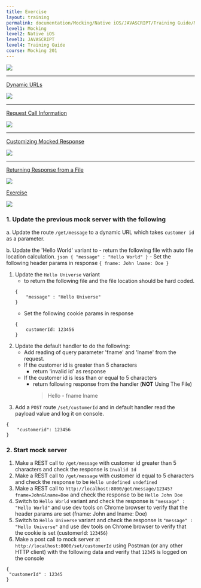 ```yaml
---
title: Exercise
layout: training
permalink: documentation/Mocking/Native iOS/JAVASCRIPT/Training Guide/Mocking 201/Exercise
level1: Mocking
level2: Native iOS
level3: JAVASCRIPT
level4: Training Guide
course: Mocking 201
---
```

<div class="sidebar">
<div class="training-doc-link">
<div class ="training-doc-link-left">
<img class="training-doc-link-left__img" src="{{site.baseurl}}/images/training/checked.png" srcset="{{site.baseurl}}/images/training/checked%402x.png 2x, {{site.baseurl}}/images/training/checked%403x.png 3x" /><hr class="training-doc-link-left__hr training-doc-link-left__hr-completed" /></div>
<p class="training-doc-link__text">
<a class="training-doc-link__text-completed" href="./Dynamic URLs">Dynamic URLs</a></p>
</div>
<div class="training-doc-link">
<div class ="training-doc-link-left">
<img class="training-doc-link-left__img" src="{{site.baseurl}}/images/training/checked.png" srcset="{{site.baseurl}}/images/training/checked%402x.png 2x, {{site.baseurl}}/images/training/checked%403x.png 3x" /><hr class="training-doc-link-left__hr training-doc-link-left__hr-completed" /></div>
<p class="training-doc-link__text">
<a class="training-doc-link__text-completed" href="./Request Call Information">Request Call Information</a></p>
</div>
<div class="training-doc-link">
<div class ="training-doc-link-left">
<img class="training-doc-link-left__img" src="{{site.baseurl}}/images/training/checked.png" srcset="{{site.baseurl}}/images/training/checked%402x.png 2x, {{site.baseurl}}/images/training/checked%403x.png 3x" /><hr class="training-doc-link-left__hr training-doc-link-left__hr-completed" /></div>
<p class="training-doc-link__text">
<a class="training-doc-link__text-completed" href="./Customizing Mocked Response">Customizing Mocked Response</a></p>
</div>
<div class="training-doc-link">
<div class ="training-doc-link-left">
<img class="training-doc-link-left__img" src="{{site.baseurl}}/images/training/checked.png" srcset="{{site.baseurl}}/images/training/checked%402x.png 2x, {{site.baseurl}}/images/training/checked%403x.png 3x" /><hr class="training-doc-link-left__hr training-doc-link-left__hr-completed" /></div>
<p class="training-doc-link__text">
<a class="training-doc-link__text-completed" href="./Returning Response from a File">Returning Response from a File</a></p>
</div>
<div class="training-doc-link">
<div class ="training-doc-link-left">
<img class="training-doc-link-left__img" src="{{site.baseurl}}/images/training/actived.png" srcset="{{site.baseurl}}/images/training/actived%402x.png 2x, {{site.baseurl}}/images/training/actived%403x.png 3x" /></div>
<p class="training-doc-link__text">
<a class="training-doc-link__text-current" href="./Exercise">Exercise</a></p>
</div>
</div>
<div class="training-doc-nav-btn">
<a href="./Returning Response from a File"><img src="{{site.baseurl}}/images/training/btn-left.png" srcset="{{site.baseurl}}/images/training/btn-left%402x.png 2x, {{site.baseurl}}/images/training/btn-left%403x.png 3x" /></a>
</div>
<div class="training-content markdown">
<h3>1. Update the previous mock server with the following</h3>
<p>a. Update the route <code>/get/message</code> to a dynamic URL which takes <code>customer id</code> as a parameter.</p>
<p>b. Update the 'Hello World' variant to
- return the following file with auto file location calculation.
<code>json { &quot;message&quot; : &quot;Hello World&quot; }</code>
- Set the following header params in response
<code>{ fname: John lname: Doe }</code></p>
<ol>
<li>Update the <code>Hello Universe</code> variant
<ul>
<li>to return the following file and the file location should be hard coded.</li>
</ul>
<pre><code class="language-json">{
    &quot;message&quot; : &quot;Hello Universe&quot;
}
</code></pre>
<ul>
<li>Set the following cookie params in response</li>
</ul>
<pre><code>{
    customerId: 123456
}
</code></pre></li>
<li>Update the default handler to do the following:
<ul>
<li>Add reading of query parameter 'fname' and 'lname' from the request.</li>
<li>If the customer id is greater than 5 characters
<ul>
<li>return 'invalid id' as response</li>
</ul></li>
<li>If the customer id is less than or equal to 5 characters
<ul>
<li>return following response from the handler (<strong>NOT</strong> Using The File)
<blockquote>
<p>Hello - fname lname</p>
</blockquote></li>
</ul></li>
</ul></li>
<li>Add a <code>POST</code> route <code>/set/customerId</code> and in default handler read the payload value and log it on console.</li>
</ol>
<pre><code class="language-json">{
    &quot;customerid&quot;: 123456
}
</code></pre>
<h3>2. Start mock server</h3>
<ol>
<li>Make a REST call to <code>/get/message</code> with customer id greater than 5 characters and check the response is <code>Invalid Id</code></li>
<li>Make a REST call to <code>/get/message</code> with customer id equal to 5 characters and check the response to be <code>Hello undefined undefined</code></li>
<li>Make a REST call to <code>http://localhost:8000/get/message/12345?fname=John&amp;lname=Doe</code> and check the response to be <code>Hello John Doe</code></li>
<li>Switch to <code>Hello World</code> variant and check the response is <code>&quot;message&quot; : &quot;Hello World&quot;</code> and use dev tools on Chrome browser to verify that the header params are set (fname: John and lname: Doe)</li>
<li>Switch to <code>Hello Universe</code> variant and check the response is <code>&quot;message&quot; : &quot;Hello Universe&quot;</code> and use dev tools on Chrome browser to verify that the cookie is set (customerId: <code>123456</code>)</li>
<li>Make a post call to mock server at <code>http://localhost:8000/set/customerId</code> using Postman (or any other HTTP client) with the following data and verify that <code>12345</code> is logged on the console</li>
</ol>
<pre><code class="language-json">{
 &quot;customerId&quot; : 12345
}
</code></pre>
</div>
<div class="training-doc-nav-btn">
</div>
